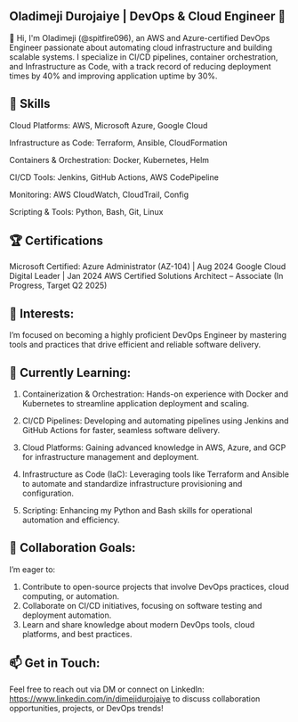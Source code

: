 ## Oladimeji Durojaiye | DevOps & Cloud Engineer 👋
🚀 Hi, I'm Oladimeji (@spitfire096), an AWS and Azure-certified DevOps Engineer passionate about automating cloud infrastructure and building scalable systems. I specialize in CI/CD pipelines, container orchestration, and Infrastructure as Code, with a track record of reducing deployment times by 40% and improving application uptime by 30%.

## 🔧 Skills
Cloud Platforms: AWS, Microsoft Azure, Google Cloud

Infrastructure as Code: Terraform, Ansible, CloudFormation

Containers & Orchestration: Docker, Kubernetes, Helm

CI/CD Tools: Jenkins, GitHub Actions, AWS CodePipeline

Monitoring: AWS CloudWatch, CloudTrail, Config

Scripting & Tools: Python, Bash, Git, Linux

## 🏆 Certifications
Microsoft Certified: Azure Administrator (AZ-104) | Aug 2024
Google Cloud Digital Leader | Jan 2024
AWS Certified Solutions Architect – Associate (In Progress, Target Q2 2025)

## 👀 Interests:
I’m focused on becoming a highly proficient DevOps Engineer by mastering tools and practices that drive efficient and reliable software delivery.

## 🌱 Currently Learning:

1. Containerization & Orchestration: Hands-on experience with Docker and Kubernetes to streamline application deployment and scaling.

2. CI/CD Pipelines: Developing and automating pipelines using Jenkins and GitHub Actions for faster, seamless software delivery.

3. Cloud Platforms: Gaining advanced knowledge in AWS, Azure, and GCP for infrastructure management and deployment.

4. Infrastructure as Code (IaC): Leveraging tools like Terraform and Ansible to automate and standardize infrastructure provisioning and configuration.

5. Scripting: Enhancing my Python and Bash skills for operational automation and efficiency.

## 💞️ Collaboration Goals:
I’m eager to:
1. Contribute to open-source projects that involve DevOps practices, cloud computing, or automation.
2. Collaborate on CI/CD initiatives, focusing on software testing and deployment automation.
3. Learn and share knowledge about modern DevOps tools, cloud platforms, and best practices.

## 📫 Get in Touch:
Feel free to reach out via DM or connect on LinkedIn: https://www.linkedin.com/in/dimejidurojaiye to discuss collaboration opportunities, projects, or DevOps trends!
